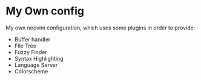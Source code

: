 # My Own config

My own neovim configuration, which uses some plugins in order to provide:

- Buffer handler
- File Tree
- Fuzzy Finder
- Syntax Highlighting
- Language Server 
- Colorscheme
